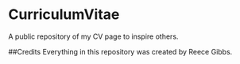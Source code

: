 # CurriculumVitae
A public repository of my CV page to inspire others.

##Credits
Everything in this repository was created by Reece Gibbs.
